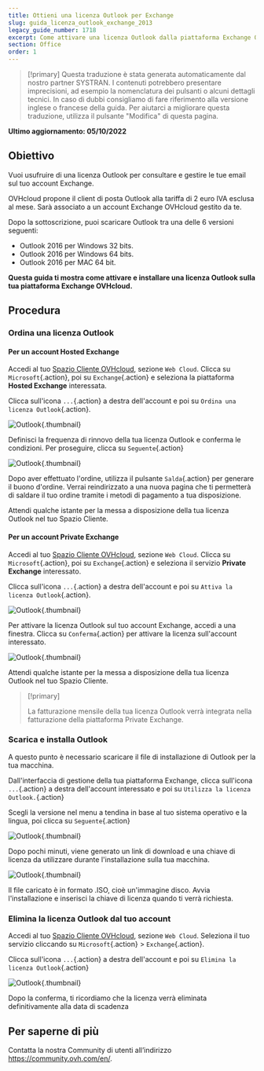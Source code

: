 ```yaml
---
title: Ottieni una licenza Outlook per Exchange
slug: guida_licenza_outlook_exchange_2013
legacy_guide_number: 1718
excerpt: Come attivare una licenza Outlook dalla piattaforma Exchange OVHcloud e installarla
section: Office
order: 1
---
```


> [!primary]
> Questa traduzione è stata generata automaticamente dal nostro partner SYSTRAN. I contenuti potrebbero presentare imprecisioni, ad esempio la nomenclatura dei pulsanti o alcuni dettagli tecnici. In caso di dubbi consigliamo di fare riferimento alla versione inglese o francese della guida. Per aiutarci a migliorare questa traduzione, utilizza il pulsante "Modifica" di questa pagina.
>

**Ultimo aggiornamento: 05/10/2022**

## Obiettivo

Vuoi usufruire di una licenza Outlook per consultare e gestire le tue email sul tuo account Exchange.

OVHcloud propone il client di posta Outlook alla tariffa di 2 euro IVA esclusa al mese. Sarà associato a un account Exchange OVHcloud gestito da te.

Dopo la sottoscrizione, puoi scaricare Outlook tra una delle 6 versioni seguenti:

- Outlook 2016 per Windows 32 bits.
- Outlook 2016 per Windows 64 bits.
- Outlook 2016 per MAC 64 bit.

**Questa guida ti mostra come attivare e installare una licenza Outlook sulla tua piattaforma Exchange OVHcloud.**

## Procedura

### Ordina una licenza Outlook

#### Per un account Hosted Exchange

Accedi al tuo [Spazio Cliente OVHcloud](https://www.ovh.com/auth/?action=gotomanager&from=https://www.ovh.it/&ovhSubsidiary=it), sezione `Web Cloud`. Clicca su `Microsoft`{.action}, poi su `Exchange`{.action} e seleziona la piattaforma **Hosted Exchange** interessata.

Clicca sull'icona `...`{.action} a destra dell'account e poi su `Ordina una licenza Outlook`{.action}.

![Outlook](images/order-outlook01.png){.thumbnail}

Definisci la frequenza di rinnovo della tua licenza Outlook e conferma le condizioni. Per proseguire, clicca su `Seguente`{.action}

![Outlook](images/order-outlook02.png){.thumbnail}

Dopo aver effettuato l'ordine, utilizza il pulsante `Salda`{.action} per generare il buono d'ordine. Verrai reindirizzato a una nuova pagina che ti permetterà di saldare il tuo ordine tramite i metodi di pagamento a tua disposizione.

Attendi qualche istante per la messa a disposizione della tua licenza Outlook nel tuo Spazio Cliente.

#### Per un account Private Exchange

Accedi al tuo [Spazio Cliente OVHcloud](https://www.ovh.com/auth/?action=gotomanager&from=https://www.ovh.it/&ovhSubsidiary=it), sezione `Web Cloud`. Clicca su `Microsoft`{.action}, poi su `Exchange`{.action} e seleziona il servizio **Private Exchange** interessato.

Clicca sull'icona `...`{.action} a destra dell'account e poi su `Attiva la licenza Outlook`{.action}.

![Outlook](images/order-outlook03.png){.thumbnail}

Per attivare la licenza Outlook sul tuo account Exchange, accedi a una finestra. Clicca su `Conferma`{.action} per attivare la licenza sull'account interessato.

![Outlook](images/order-outlook04.png){.thumbnail}

Attendi qualche istante per la messa a disposizione della tua licenza Outlook nel tuo Spazio Cliente.

> [!primary]
>
> La fatturazione mensile della tua licenza Outlook verrà integrata nella fatturazione della piattaforma Private Exchange.
>

### Scarica e installa Outlook

A questo punto è necessario scaricare il file di installazione di Outlook per la tua macchina.

Dall'interfaccia di gestione della tua piattaforma Exchange, clicca sull'icona `...`{.action} a destra dell'account interessato e poi su `Utilizza la licenza Outlook.`{.action}

Scegli la versione nel menu a tendina in base al tuo sistema operativo e la lingua, poi clicca su `Seguente`{.action}

![Outlook](images/order-outlook05.png){.thumbnail}

Dopo pochi minuti, viene generato un link di download e una chiave di licenza da utilizzare durante l'installazione sulla tua macchina.

![Outlook](images/order-outlook06.png){.thumbnail}

Il file caricato è in formato .ISO, cioè un'immagine disco. Avvia l'installazione e inserisci la chiave di licenza quando ti verrà richiesta.

### Elimina la licenza Outlook dal tuo account

Accedi al tuo [Spazio Cliente OVHcloud](https://www.ovh.com/auth/?action=gotomanager&from=https://www.ovh.it/&ovhSubsidiary=it), sezione `Web Cloud`. Seleziona il tuo servizio cliccando su `Microsoft`{.action} > `Exchange`{.action}.

Clicca sull'icona `...`{.action} a destra dell'account e poi su `Elimina la licenza Outlook`{.action}

![Outlook](images/order-outlook07.png){.thumbnail}

Dopo la conferma, ti ricordiamo che la licenza verrà eliminata definitivamente alla data di scadenza

## Per saperne di più
  
Contatta la nostra Community di utenti all’indirizzo <https://community.ovh.com/en/>.